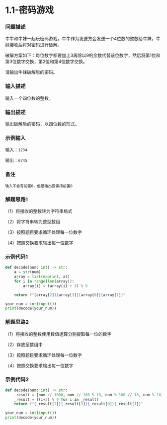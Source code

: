 # 1.1-密码游戏

### 问题描述

牛牛和牛妹一起玩密码游戏，牛牛作为发送方会发送一个4位数的整数给牛妹，牛妹接收后将对密码进行破解。

破解方案如下：每位数字都要加上3再除以9的余数代替该位数字，然后将第1位和第3位数字交换，第2位和第4位数字交换。

请输出牛妹破解后的密码。

### 输入描述

输入一个四位数的整数。

### 输出描述

输出破解后的密码，以四位数的形式。

### 示例输入

输入：`1234`

输出：`6745`

### 备注

`输入不会有前置0，但是输出要保持前置0`

### 解题思路1

（1）将接收的整数转为字符串格式

（2）将字符串转为整型数组

（3）按照题目要求循环处理每一位数字

（4）按照交换要求输出每一位数字

### 示例代码1

```python
def decode(num: int) -> str:
    a = str(num)
    array = list(map(int, a))
    for i in range(len(array)):
        array[i] = (array[i] + 3) % 9

    return f"{array[2]}{array[3]}{array[0]}{array[1]}"

your_num = int(input())
print(decode(your_num))
```

### 解题思路2

（1）将接收的整数使用数值运算分别提取每一位的数字

（2）存放至数组中

（3）按照题目要求循环处理每一位数字

（4）按照交换要求输出每一位数字

### 示例代码2

```python
def decode(num: int) -> str:
    _result = [num // 1000, num // 100 % 10, num % 100 // 10, num % 10]
    _result = [(i+3) % 9 for i in _result]
    return f"{_result[2]}{_result[3]}{_result[0]}{_result[1]}"

your_num = int(input())
print(decode(your_num))
```

